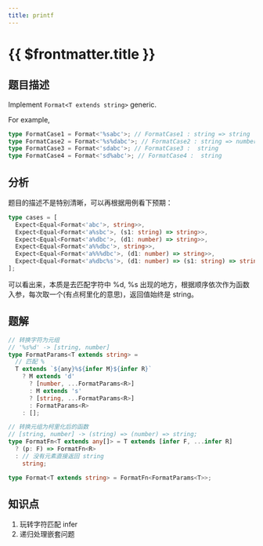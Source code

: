 ```yaml
---
title: printf
---
```


# {{ $frontmatter.title }}

## 题目描述

Implement `Format<T extends string>` generic.

For example,

```ts
type FormatCase1 = Format<'%sabc'>; // FormatCase1 : string => string
type FormatCase2 = Format<'%s%dabc'>; // FormatCase2 : string => number => string
type FormatCase3 = Format<'sdabc'>; // FormatCase3 :  string
type FormatCase4 = Format<'sd%abc'>; // FormatCase4 :  string
```

## 分析

题目的描述不是特别清晰，可以再根据用例看下预期：

```ts
type cases = [
  Expect<Equal<Format<'abc'>, string>>,
  Expect<Equal<Format<'a%sbc'>, (s1: string) => string>>,
  Expect<Equal<Format<'a%dbc'>, (d1: number) => string>>,
  Expect<Equal<Format<'a%%dbc'>, string>>,
  Expect<Equal<Format<'a%%%dbc'>, (d1: number) => string>>,
  Expect<Equal<Format<'a%dbc%s'>, (d1: number) => (s1: string) => string>>,
];
```

可以看出来，本质是去匹配字符中 %d, %s 出现的地方，根据顺序依次作为函数入参，每次取一个(有点柯里化的意思)，返回值始终是 string。

## 题解

```ts
// 转换字符为元组
// '%s%d' -> [string, number]
type FormatParams<T extends string> =
  // 匹配 %
  T extends `${any}%${infer M}${infer R}`
    ? M extends 'd'
      ? [number, ...FormatParams<R>]
      : M extends 's'
      ? [string, ...FormatParams<R>]
      : FormatParams<R>
    : [];

// 转换元组为柯里化后的函数
// [string, number] -> (string) => (number) => string;
type FormatFn<T extends any[]> = T extends [infer F, ...infer R]
  ? (p: F) => FormatFn<R>
  : // 没有元素直接返回 string
    string;

type Format<T extends string> = FormatFn<FormatParams<T>>;
```

## 知识点

1. 玩转字符匹配 infer
2. 递归处理嵌套问题